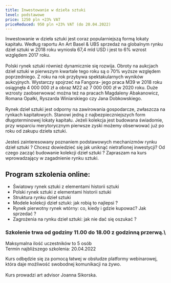 ```yaml
---
title: Inwestowanie w dzieła sztuki
level: podstawowe
price: 1250 pln +23% VAT
priceReduced: 950 pln +23% VAT (do 20.04.2022)
---
```

Inwestowanie w dzieła sztuki jest coraz popularniejszą formą lokaty kapitału. Według raportu An Art Basel & UBS sprzedaż na globalnym rynku dzieł sztuki w 2018 roku wyniosła 67,4 mld USD i jest to 6% wzrost względem 2017 roku.\
\
Polski rynek sztuki również dynamicznie się rozwija. Obroty na aukcjach dzieł sztuki w pierwszym kwartale tego roku są o 70% wyższe względem poprzedniego. Z roku na rok przybywa spektakularnych wyników aukcyjnych. Wystarczy spojrzeć na Fangora- jego praca M39 w 2018 roku osiągnęła 4 000 000 zł a obraz M22 aż 7 000 000 zł w 2020 roku. Duże wzrosty zaobserwować można też na pracach Magdaleny Abakanowicz, Romana Opałki, Ryszarda Winiarskiego czy Jana Dobkowskiego.\
\
Rynek dzieł sztuki jest odporny na zawirowania gospodarcze, zwłaszcza na rynkach kapitałowych. Stanowi jedną z najbezpieczniejszych form długoterminowej lokaty kapitału. Jeżeli kolekcja jest budowana świadomie, przy wsparciu merytorycznym pierwsze zyski możemy obserwować już po roku od zakupu dzieła sztuki.\
\
Jesteś zainteresowany poznaniem podstawowych mechanizmów rynku dzieł sztuki ? Chcesz dowiedzieć się jak uniknąć nietrafionej inwestycji? Od czego zacząć budowanie kolekcji dzieł sztuki ? Zapraszam na kurs wprowadzający w zagadnienie rynku sztuki.

## Program szkolenia online:

* Światowy rynek sztuki z elementami historii sztuki
* Polski rynek sztuki z elementami historii sztuki
* Struktura rynku dzieł sztuki
* Modele kolekcji dzieł sztuki: jak robią to najlepsi ?
* Rynek pierwotny rynek wtórny: co, kiedy i gdzie kupować? Jak sprzedać ?
* Zagrożenia na rynku dzieł sztuki: jak nie dać się oszukać ?

### Szkolenie trwa od godziny 11.00 do 18.00 z godzinną przerwą.\
Maksymalna ilość uczestników to 5 osób\
Termin najbliższego szkolenia: 20.04.2022

Kurs odbędzie się za pomocą łatwej w obsłudze platformy webinarowej, która daje możliwość swobodnej komunikacji na żywo.\
\
Kurs prowadzi art advisor Joanna Sikorska.